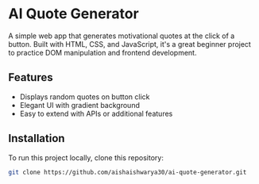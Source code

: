 # AI Quote Generator

A simple web app that generates motivational quotes at the click of a button. Built with HTML, CSS, and JavaScript, it's a great beginner project to practice DOM manipulation and frontend development.

## Features
- Displays random quotes on button click
- Elegant UI with gradient background
- Easy to extend with APIs or additional features

## Installation
To run this project locally, clone this repository:
```bash
git clone https://github.com/aishaishwarya30/ai-quote-generator.git
